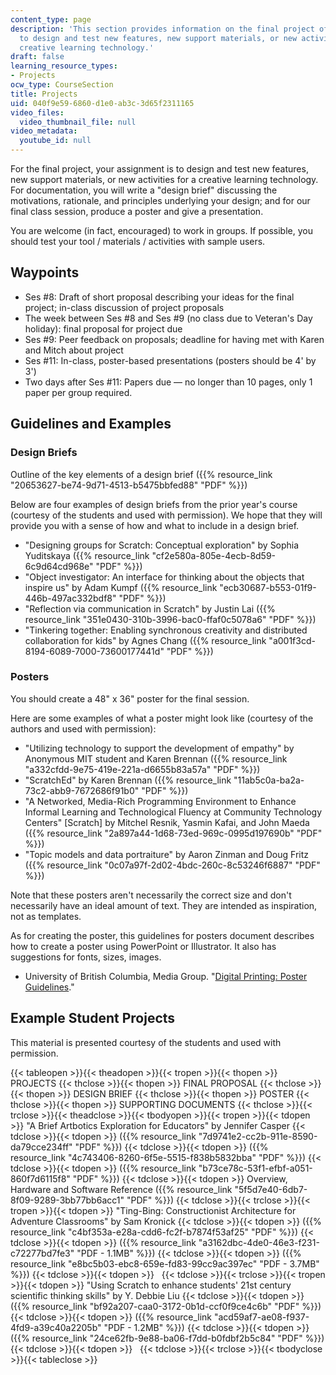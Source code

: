 ```yaml
---
content_type: page
description: 'This section provides information on the final project of the course:
  to design and test new features, new support materials, or new activities for a
  creative learning technology.'
draft: false
learning_resource_types:
- Projects
ocw_type: CourseSection
title: Projects
uid: 040f9e59-6860-d1e0-ab3c-3d65f2311165
video_files:
  video_thumbnail_file: null
video_metadata:
  youtube_id: null
---
```

For the final project, your assignment is to design and test new features, new support materials, or new activities for a creative learning technology. For documentation, you will write a "design brief" discussing the motivations, rationale, and principles underlying your design; and for our final class session, produce a poster and give a presentation.

You are welcome (in fact, encouraged) to work in groups. If possible, you should test your tool / materials / activities with sample users.

## Waypoints

- Ses #8: Draft of short proposal describing your ideas for the final project; in-class discussion of project proposals
- The week between Ses #8 and Ses #9 (no class due to Veteran's Day holiday): final proposal for project due
- Ses #9: Peer feedback on proposals; deadline for having met with Karen and Mitch about project
- Ses #11: In-class, poster-based presentations (posters should be 4' by 3')
- Two days after Ses #11: Papers due — no longer than 10 pages, only 1 paper per group required.

## Guidelines and Examples

### Design Briefs

Outline of the key elements of a design brief ({{% resource_link "20653627-be74-9d71-4513-b5475bbfed88" "PDF" %}})

Below are four examples of design briefs from the prior year's course (courtesy of the students and used with permission). We hope that they will provide you with a sense of how and what to include in a design brief.

- "Designing groups for Scratch: Conceptual exploration" by Sophia Yuditskaya ({{% resource_link "cf2e580a-805e-4ecb-8d59-6c9d64cd968e" "PDF" %}})
- "Object investigator: An interface for thinking about the objects that inspire us" by Adam Kumpf ({{% resource_link "ecb30687-b553-01f9-446b-497ac332bdf8" "PDF" %}})
- "Reflection via communication in Scratch" by Justin Lai ({{% resource_link "351e0430-310b-3996-bac0-ffaf0c5078a6" "PDF" %}})
- "Tinkering together: Enabling synchronous creativity and distributed collaboration for kids" by Agnes Chang ({{% resource_link "a001f3cd-8194-6089-7000-73600177441d" "PDF" %}})

### Posters

You should create a 48" x 36" poster for the final session.

Here are some examples of what a poster might look like (courtesy of the authors and used with permission):

- "Utilizing technology to support the development of empathy" by Anonymous MIT student and Karen Brennan ({{% resource_link "a332cfdd-9e75-419e-221a-d6655b83a57a" "PDF" %}})
- "ScratchEd" by Karen Brennan ({{% resource_link "11ab5c0a-ba2a-73c2-abb9-7672686f91b0" "PDF" %}})
- "A Networked, Media-Rich Programming Environment to Enhance Informal Learning and Technological Fluency at Community Technology Centers" \[Scratch\] by Mitchel Resnik, Yasmin Kafai, and John Maeda ({{% resource_link "2a897a44-1d68-73ed-969c-0995d197690b" "PDF" %}})
- "Topic models and data portraiture" by Aaron Zinman and Doug Fritz ({{% resource_link "0c07a97f-2d02-4bdc-260c-8c53246f6887" "PDF" %}})

Note that these posters aren't necessarily the correct size and don't necessarily have an ideal amount of text. They are intended as inspiration, not as templates.

As for creating the poster, this guidelines for posters document describes how to create a poster using PowerPoint or Illustrator. It also has suggestions for fonts, sizes, images.

- University of British Columbia, Media Group. "[Digital Printing: Poster Guidelines](https://web.archive.org/web/20180321000215/https://it.ubc.ca/services/desktop-print-services/printing-services/guidelines-and-tips)."

## Example Student Projects

This material is presented courtesy of the students and used with permission.

{{< tableopen >}}{{< theadopen >}}{{< tropen >}}{{< thopen >}}
PROJECTS
{{< thclose >}}{{< thopen >}}
FINAL PROPOSAL
{{< thclose >}}{{< thopen >}}
DESIGN BRIEF
{{< thclose >}}{{< thopen >}}
POSTER
{{< thclose >}}{{< thopen >}}
SUPPORTING DOCUMENTS
{{< thclose >}}{{< trclose >}}{{< theadclose >}}{{< tbodyopen >}}{{< tropen >}}{{< tdopen >}}
"A Brief Artbotics Exploration for Educators" by Jennifer Casper
{{< tdclose >}}{{< tdopen >}}
({{% resource_link "7d9741e2-cc2b-911e-8590-da79cce234ff" "PDF" %}})
{{< tdclose >}}{{< tdopen >}}
({{% resource_link "4c743406-8260-6f5e-5515-f838b5832bba" "PDF" %}})
{{< tdclose >}}{{< tdopen >}}
({{% resource_link "b73ce78c-53f1-efbf-a051-860f7d6115f8" "PDF" %}})
{{< tdclose >}}{{< tdopen >}}
Overview, Hardware and Software Reference ({{% resource_link "5f5d7e40-6db7-8f09-9289-3bb77bb6acc1" "PDF" %}})
{{< tdclose >}}{{< trclose >}}{{< tropen >}}{{< tdopen >}}
"Ting-Bing: Constructionist Architecture for Adventure Classrooms" by Sam Kronick
{{< tdclose >}}{{< tdopen >}}
({{% resource_link "c4bf353a-e28a-cdd6-fc2f-b7874f53af25" "PDF" %}})
{{< tdclose >}}{{< tdopen >}}
({{% resource_link "a3162dbc-4de0-46e3-f231-c72277bd7fe3" "PDF - 1.1MB" %}})
{{< tdclose >}}{{< tdopen >}}
({{% resource_link "e8bc5b03-ebc8-659e-fd83-99cc9ac397ec" "PDF - 3.7MB" %}})
{{< tdclose >}}{{< tdopen >}}
 
{{< tdclose >}}{{< trclose >}}{{< tropen >}}{{< tdopen >}}
"Using Scratch to enhance students' 21st century scientific thinking skills" by Y. Debbie Liu
{{< tdclose >}}{{< tdopen >}}
({{% resource_link "bf92a207-caa0-3172-0b1d-ccf0f9ce4c6b" "PDF" %}})
{{< tdclose >}}{{< tdopen >}}
({{% resource_link "acd59af7-ae08-f937-4fd9-a39c40a2205b" "PDF - 1.2MB" %}})
{{< tdclose >}}{{< tdopen >}}
({{% resource_link "24ce62fb-9e88-ba06-f7dd-b0fdbf2b5c84" "PDF" %}})
{{< tdclose >}}{{< tdopen >}}
 
{{< tdclose >}}{{< trclose >}}{{< tbodyclose >}}{{< tableclose >}}